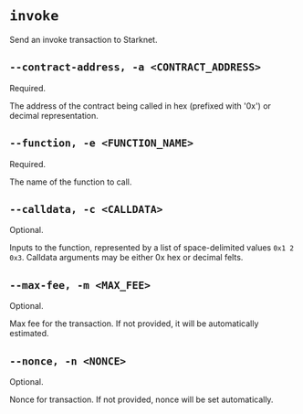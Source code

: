 # `invoke`
Send an invoke transaction to Starknet.

## `--contract-address, -a <CONTRACT_ADDRESS>`
Required.

The address of the contract being called in hex (prefixed with '0x') or decimal representation.

## `--function, -e <FUNCTION_NAME>`
Required.

The name of the function to call.

## `--calldata, -c <CALLDATA>`
Optional.

Inputs to the function, represented by a list of space-delimited values `0x1 2 0x3`.
Calldata arguments may be either 0x hex or decimal felts.

## `--max-fee, -m <MAX_FEE>`
Optional.

Max fee for the transaction. If not provided, it will be automatically estimated.

## `--nonce, -n <NONCE>`
Optional.

Nonce for transaction. If not provided, nonce will be set automatically.
